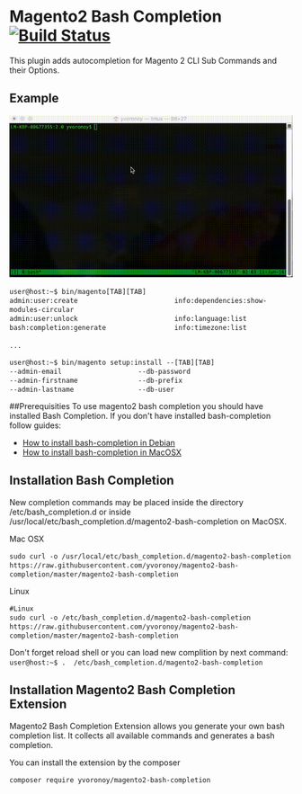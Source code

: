 # Magento2 Bash Completion [![Build Status](https://travis-ci.org/yvoronoy/magento2-bash-completion.svg?branch=master)](https://travis-ci.org/yvoronoy/magento2-bash-completion)
This plugin adds autocompletion for Magento 2 CLI Sub Commands and their Options.

## Example

![Magento2 Bash Completion Screenshot](https://raw.githubusercontent.com/yvoronoy/ReadmeMedia/master/magento2-bash-completion.gif)

```
user@host:~$ bin/magento[TAB][TAB]
admin:user:create                        info:dependencies:show-modules-circular
admin:user:unlock                        info:language:list
bash:completion:generate                 info:timezone:list

...
```

```
user@host:~$ bin/magento setup:install --[TAB][TAB]
--admin-email                   --db-password
--admin-firstname               --db-prefix
--admin-lastname                --db-user
```

##Prerequisities
To use magento2 bash completion you should have installed Bash Completion.
If you don't have installed bash-completion follow guides:
 * [How to install bash-completion in Debian](https://www.howtoforge.com/how-to-add-bash-completion-in-debian)
 * [How to install bash-completion in MacOSX](http://davidalger.com/development/bash-completion-on-os-x-with-brew)


## Installation Bash Completion
New completion commands may be placed inside the directory /etc/bash_completion.d or inside /usr/local/etc/bash_completion.d/magento2-bash-completion on MacOSX.

Mac OSX
```
sudo curl -o /usr/local/etc/bash_completion.d/magento2-bash-completion https://raw.githubusercontent.com/yvoronoy/magento2-bash-completion/master/magento2-bash-completion
```


Linux
```
#Linux
sudo curl -o /etc/bash_completion.d/magento2-bash-completion https://raw.githubusercontent.com/yvoronoy/magento2-bash-completion/master/magento2-bash-completion
```

Don't forget reload shell or you can load new complition by next command: `user@host:~$ .  /etc/bash_completion.d/magento2-bash-completion`

## Installation Magento2 Bash Completion Extension
Magento2 Bash Completion Extension allows you generate your own bash completion list. It collects all available commands and generates a bash completion.

You can install the extension by the composer
```
composer require yvoronoy/magento2-bash-completion
```
